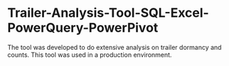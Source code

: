 # Trailer-Analysis-Tool-SQL-Excel-PowerQuery-PowerPivot
The tool was developed to do extensive analysis on trailer dormancy and counts. This tool was used in a production environment.
